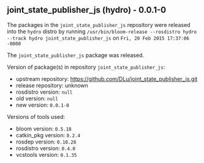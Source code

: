 ## joint_state_publisher_js (hydro) - 0.0.1-0

The packages in the `joint_state_publisher_js` repository were released into the `hydro` distro by running `/usr/bin/bloom-release --rosdistro hydro --track hydro joint_state_publisher_js` on `Fri, 20 Feb 2015 17:37:06 -0000`

The `joint_state_publisher_js` package was released.

Version of package(s) in repository `joint_state_publisher_js`:
- upstream repository: https://github.com/DLu/joint_state_publisher_js.git
- release repository: unknown
- rosdistro version: `null`
- old version: `null`
- new version: `0.0.1-0`

Versions of tools used:
- bloom version: `0.5.18`
- catkin_pkg version: `0.2.4`
- rosdep version: `0.10.28`
- rosdistro version: `0.4.0`
- vcstools version: `0.1.35`


